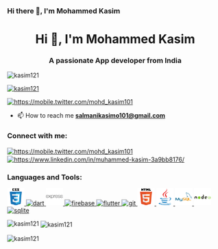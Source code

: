 ### Hi there 👋, I'm Mohammed Kasim 

<h1 align="center">Hi 👋, I'm Mohammed Kasim</h1>
<h3 align="center">A passionate App developer from India</h3>

<p align="left"> <img src="https://komarev.com/ghpvc/?username=kasim121&label=Profile%20views&color=0e75b6&style=flat" alt="kasim121" /> </p>

<p align="left"> <a href="https://github.com/ryo-ma/github-profile-trophy"><img src="https://github-profile-trophy.vercel.app/?username=kasim121" alt="kasim121" /></a> </p>

<p align="left"> <a href="https://twitter.com/https://mobile.twitter.com/mohd_kasim101" target="blank"><img src="https://img.shields.io/twitter/follow/https://mobile.twitter.com/mohd_kasim101?logo=twitter&style=for-the-badge" alt="https://mobile.twitter.com/mohd_kasim101" /></a> </p>

- 📫 How to reach me **salmanikasimo101@gmail.com**

<h3 align="left">Connect with me:</h3>
<p align="left">
<a href="https://twitter.com/https://mobile.twitter.com/mohd_kasim101" target="blank"><img align="center" src="https://raw.githubusercontent.com/rahuldkjain/github-profile-readme-generator/master/src/images/icons/Social/twitter.svg" alt="https://mobile.twitter.com/mohd_kasim101" height="30" width="40" /></a>
<a href="https://linkedin.com/in/https://www.linkedin.com/in/muhammed-kasim-3a9bb8176/" target="blank"><img align="center" src="https://raw.githubusercontent.com/rahuldkjain/github-profile-readme-generator/master/src/images/icons/Social/linked-in-alt.svg" alt="https://www.linkedin.com/in/muhammed-kasim-3a9bb8176/" height="30" width="40" /></a>
</p>

<h3 align="left">Languages and Tools:</h3>
<p align="left"> <a href="https://www.w3schools.com/css/" target="_blank" rel="noreferrer"> <img src="https://raw.githubusercontent.com/devicons/devicon/master/icons/css3/css3-original-wordmark.svg" alt="css3" width="40" height="40"/> </a> <a href="https://dart.dev" target="_blank" rel="noreferrer"> <img src="https://www.vectorlogo.zone/logos/dartlang/dartlang-icon.svg" alt="dart" width="40" height="40"/> </a> <a href="https://expressjs.com" target="_blank" rel="noreferrer"> <img src="https://raw.githubusercontent.com/devicons/devicon/master/icons/express/express-original-wordmark.svg" alt="express" width="40" height="40"/> </a> <a href="https://firebase.google.com/" target="_blank" rel="noreferrer"> <img src="https://www.vectorlogo.zone/logos/firebase/firebase-icon.svg" alt="firebase" width="40" height="40"/> </a> <a href="https://flutter.dev" target="_blank" rel="noreferrer"> <img src="https://www.vectorlogo.zone/logos/flutterio/flutterio-icon.svg" alt="flutter" width="40" height="40"/> </a> <a href="https://git-scm.com/" target="_blank" rel="noreferrer"> <img src="https://www.vectorlogo.zone/logos/git-scm/git-scm-icon.svg" alt="git" width="40" height="40"/> </a> <a href="https://www.w3.org/html/" target="_blank" rel="noreferrer"> <img src="https://raw.githubusercontent.com/devicons/devicon/master/icons/html5/html5-original-wordmark.svg" alt="html5" width="40" height="40"/> </a> <a href="https://www.java.com" target="_blank" rel="noreferrer"> <img src="https://raw.githubusercontent.com/devicons/devicon/master/icons/java/java-original.svg" alt="java" width="40" height="40"/> </a> <a href="https://www.mysql.com/" target="_blank" rel="noreferrer"> <img src="https://raw.githubusercontent.com/devicons/devicon/master/icons/mysql/mysql-original-wordmark.svg" alt="mysql" width="40" height="40"/> </a> <a href="https://nodejs.org" target="_blank" rel="noreferrer"> <img src="https://raw.githubusercontent.com/devicons/devicon/master/icons/nodejs/nodejs-original-wordmark.svg" alt="nodejs" width="40" height="40"/> </a> <a href="https://www.sqlite.org/" target="_blank" rel="noreferrer"> <img src="https://www.vectorlogo.zone/logos/sqlite/sqlite-icon.svg" alt="sqlite" width="40" height="40"/> </a> </p>

<p><img align="left" src="https://github-readme-stats.vercel.app/api/top-langs?username=kasim121&show_icons=true&locale=en&layout=compact" alt="kasim121" /></p>

<p>&nbsp;<img align="center" src="https://github-readme-stats.vercel.app/api?username=kasim121&show_icons=true&locale=en" alt="kasim121" /></p>

<p><img align="center" src="https://github-readme-streak-stats.herokuapp.com/?user=kasim121&" alt="kasim121" /></p>

